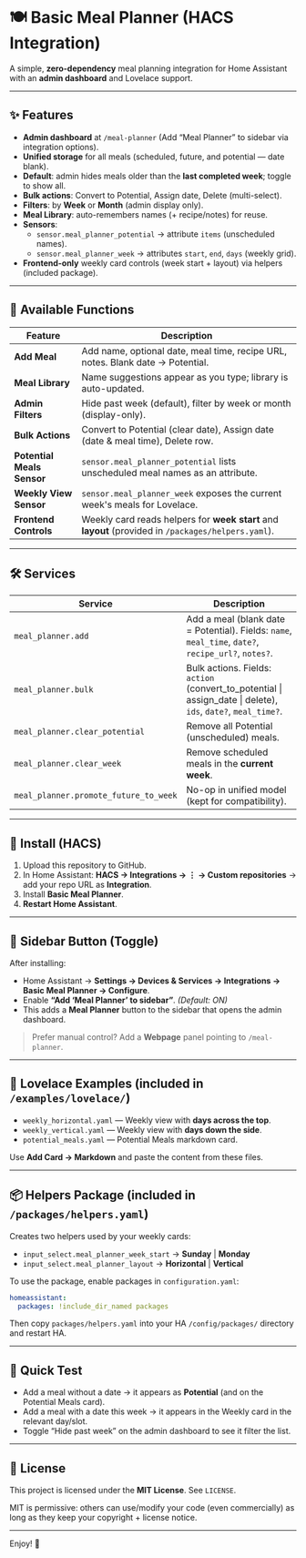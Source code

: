 # 🍽️ Basic Meal Planner (HACS Integration)

A simple, **zero-dependency** meal planning integration for Home Assistant with an **admin dashboard** and Lovelace support.

---

## ✨ Features
- **Admin dashboard** at `/meal-planner` (Add “Meal Planner” to sidebar via integration options).
- **Unified storage** for all meals (scheduled, future, and potential — date blank).
- **Default**: admin hides meals older than the **last completed week**; toggle to show all.
- **Bulk actions**: Convert to Potential, Assign date, Delete (multi-select).
- **Filters**: by **Week** or **Month** (admin display only).
- **Meal Library**: auto-remembers names (+ recipe/notes) for reuse.
- **Sensors**:
  - `sensor.meal_planner_potential` → attribute `items` (unscheduled names).
  - `sensor.meal_planner_week` → attributes `start`, `end`, `days` (weekly grid).
- **Frontend-only** weekly card controls (week start + layout) via helpers (included package).

---

## 🧭 Available Functions

| Feature | Description |
|--------|-------------|
| **Add Meal** | Add name, optional date, meal time, recipe URL, notes. Blank date → Potential. |
| **Meal Library** | Name suggestions appear as you type; library is auto-updated. |
| **Admin Filters** | Hide past week (default), filter by week or month (display-only). |
| **Bulk Actions** | Convert to Potential (clear date), Assign date (date & meal time), Delete row. |
| **Potential Meals Sensor** | `sensor.meal_planner_potential` lists unscheduled meal names as an attribute. |
| **Weekly View Sensor** | `sensor.meal_planner_week` exposes the current week's meals for Lovelace. |
| **Frontend Controls** | Weekly card reads helpers for **week start** and **layout** (provided in `/packages/helpers.yaml`). |

---

## 🛠 Services

| Service | Description |
|--------|-------------|
| `meal_planner.add` | Add a meal (blank date = Potential). Fields: `name`, `meal_time`, `date?`, `recipe_url?`, `notes?`. |
| `meal_planner.bulk` | Bulk actions. Fields: `action` (convert_to_potential \| assign_date \| delete), `ids`, `date?`, `meal_time?`. |
| `meal_planner.clear_potential` | Remove all Potential (unscheduled) meals. |
| `meal_planner.clear_week` | Remove scheduled meals in the **current week**. |
| `meal_planner.promote_future_to_week` | No-op in unified model (kept for compatibility). |

---

## 🚀 Install (HACS)
1. Upload this repository to GitHub.
2. In Home Assistant: **HACS → Integrations → ⋮ → Custom repositories** → add your repo URL as **Integration**.
3. Install **Basic Meal Planner**.
4. **Restart Home Assistant**.

---

## 🧲 Sidebar Button (Toggle)
After installing:
- Home Assistant → **Settings → Devices & Services → Integrations → Basic Meal Planner → Configure**.
- Enable **“Add ‘Meal Planner’ to sidebar”**. *(Default: ON)*
- This adds a **Meal Planner** button to the sidebar that opens the admin dashboard.

> Prefer manual control? Add a **Webpage** panel pointing to `/meal-planner`.

---

## 🧩 Lovelace Examples (included in `/examples/lovelace/`)

- `weekly_horizontal.yaml` — Weekly view with **days across the top**.
- `weekly_vertical.yaml` — Weekly view with **days down the side**.
- `potential_meals.yaml` — Potential Meals markdown card.

Use **Add Card → Markdown** and paste the content from these files.

---

## 📦 Helpers Package (included in `/packages/helpers.yaml`)

Creates two helpers used by your weekly cards:
- `input_select.meal_planner_week_start` → **Sunday** | **Monday**
- `input_select.meal_planner_layout` → **Horizontal** | **Vertical**

To use the package, enable packages in `configuration.yaml`:
```yaml
homeassistant:
  packages: !include_dir_named packages
```
Then copy `packages/helpers.yaml` into your HA `/config/packages/` directory and restart HA.

---

## 🧪 Quick Test
- Add a meal without a date → it appears as **Potential** (and on the Potential Meals card).
- Add a meal with a date this week → it appears in the Weekly card in the relevant day/slot.
- Toggle “Hide past week” on the admin dashboard to see it filter the list.

---

## 📄 License
This project is licensed under the **MIT License**. See `LICENSE`.

MIT is permissive: others can use/modify your code (even commercially) as long as they keep your copyright + license notice.

---

Enjoy! 🎉
